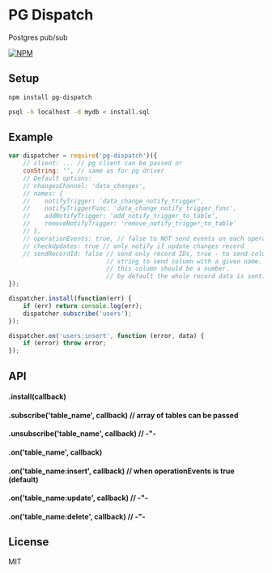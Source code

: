 # PG Dispatch
Postgres pub/sub

[![NPM](https://nodei.co/npm/pg-dispatch.png)](https://nodei.co/npm/pg-dispatch/)

## Setup
```bash
npm install pg-dispatch
```
```bash
psql -h localhost -d mydb < install.sql
```

## Example

```js
var dispatcher = require('pg-dispatch')({
    // client: ... // pg client can be passed or
    conString: '', // same as for pg driver
    // Default options:
    // changesChannel: 'data_changes',
    // names: {
    //    notifyTrigger: 'data_change_notify_trigger',
    //    notifyTriggerFunc: 'data_change_notify_trigger_func',
    //    addNotifyTrigger: 'add_notify_trigger_to_table',
    //    removeNotifyTrigger: 'remove_notify_trigger_to_table'
    // },
    // operationEvents: true, // false to NOT send events on each operation
    // checkUpdates: true // only notify if update changes record
    // sendRecordId: false // send only record IDs, true - to send column 'id',
                           // string to send column with a given name.
                           // this column should be a number.
                           // by default the whole record data is sent.
});

dispatcher.install(function(err) {
    if (err) return console.log(err);
    dispatcher.subscribe('users');
});

dispatcher.on('users:insert', function (error, data) {
	if (error) throw error;	
});
```
## API
#### .install(callback)
#### .subscribe('table_name', callback)   // array of tables can be passed
#### .unsubscribe('table_name', callback) //  -"-
#### .on('table_name', callback)
#### .on('table_name:insert', callback) // when operationEvents is true (default)
#### .on('table_name:update', callback) // -"-
#### .on('table_name:delete', callback) // -"-

## License
MIT
